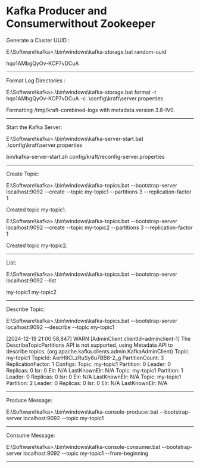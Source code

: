 # Kafka Producer and Consumerwithout Zookeeper

Generate a Cluster UUID :

E:\Software\kafka>.\bin\windows\kafka-storage.bat random-uuid

hqo1AMbgQyOv-KCP7vDCuA

-----------------------------------------------------------------------------------------------------------------

Format Log Directories :

E:\Software\kafka>.\bin\windows\kafka-storage.bat format -t hqo1AMbgQyOv-KCP7vDCuA -c .\config\kraft\server.properties

Formatting /tmp/kraft-combined-logs with metadata.version 3.8-IV0.

-----------------------------------------------------------------------------------------------------------------

Start the Kafka Server:

E:\Software\kafka>.\bin\windows\kafka-server-start.bat .\config\kraft\server.properties

bin/kafka-server-start.sh config/kraft/reconfig-server.properties


-----------------------------------------------------------------------------------------------------------------

Create Topic:

E:\Software\kafka>.\bin\windows\kafka-topics.bat --bootstrap-server localhost:9092 --create --topic my-topic1 --partitions 3 --replication-factor 1

Created topic my-topic1.


E:\Software\kafka>.\bin\windows\kafka-topics.bat --bootstrap-server localhost:9092 --create --topic my-topic2 --partitions 3 --replication-factor 1

Created topic my-topic2.

-----------------------------------------------------------------------------------------------------------------

List:

E:\Software\kafka>.\bin\windows\kafka-topics.bat --bootstrap-server localhost:9092 --list

my-topic1
my-topic2

-----------------------------------------------------------------------------------------------------------------

Describe Topic:

E:\Software\kafka>.\bin\windows\kafka-topics.bat --bootstrap-server localhost:9092 --describe --topic my-topic1

[2024-12-19 21:00:58,847] WARN [AdminClient clientId=adminclient-1] The DescribeTopicPartitions API is not supported, using Metadata API to describe topics. (org.apache.kafka.clients.admin.KafkaAdminClient)
Topic: my-topic1        TopicId: AorH8CLzRuSy8u7BB8-2_g PartitionCount: 3       ReplicationFactor: 1    Configs:
        Topic: my-topic1        Partition: 0    Leader: 0       Replicas: 0     Isr: 0  Elr: N/A        LastKnownElr: N/A
        Topic: my-topic1        Partition: 1    Leader: 0       Replicas: 0     Isr: 0  Elr: N/A        LastKnownElr: N/A
        Topic: my-topic1        Partition: 2    Leader: 0       Replicas: 0     Isr: 0  Elr: N/A        LastKnownElr: N/A

-----------------------------------------------------------------------------------------------------------------

Produce Message:

E:\Software\kafka>.\bin\windows\kafka-console-producer.bat --bootstrap-server localhost:9092 --topic my-topic1

-----------------------------------------------------------------------------------------------------------------

Consume Message:

E:\Software\kafka>.\bin\windows\kafka-console-consumer.bat --bootstrap-server localhost:9092 --topic my-topic1 --from-beginning

-----------------------------------------------------------------------------------------------------------------
